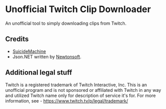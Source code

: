 # Unofficial Twitch Clip Downloader
An unofficial tool to simply downloading clips from Twitch.

Credits
-------
  * [SuicideMachine](http://twitch.tv/suicidemachine)
  * Json.NET written by [Newtonsoft](https://www.newtonsoft.com/json).
  
Additional legal stuff
-------
Twitch is a registered trademark of Twitch Interactive, Inc. This is an unofficial program and is not sponsored or affiliated with Twitch in any way and utilized Twitch name only for description of service it's for. For more information, see - https://www.twitch.tv/p/legal/trademark/